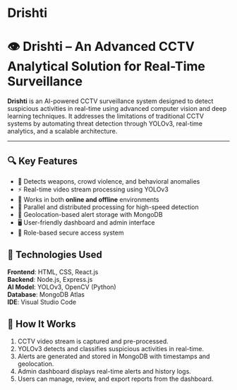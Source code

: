 # Drishti

# 👁️ Drishti – An Advanced CCTV Analytical Solution for Real-Time Surveillance

**Drishti** is an AI-powered CCTV surveillance system designed to detect suspicious activities in real-time using advanced computer vision and deep learning techniques. It addresses the limitations of traditional CCTV systems by automating threat detection through YOLOv3, real-time analytics, and a scalable architecture.

---

## 🔍 Key Features

- 🎯 Detects weapons, crowd violence, and behavioral anomalies
- ⚡ Real-time video stream processing using YOLOv3
- 🔄 Works in both **online and offline** environments
- 🧠 Parallel and distributed processing for high-speed detection
- 📍 Geolocation-based alert storage with MongoDB
- 🖥️ User-friendly dashboard and admin interface
- 🔐 Role-based secure access system

## 📌 Technologies Used
**Frontend**: HTML, CSS, React.js  
**Backend**: Node.js, Express.js  
**AI Model**: YOLOv3, OpenCV (Python)  
**Database**: MongoDB Atlas  
**IDE**: Visual Studio Code
 

## 🧠 How It Works
1. CCTV video stream is captured and pre-processed.
2. YOLOv3 detects and classifies suspicious activities in real-time.
3. Alerts are generated and stored in MongoDB with timestamps and geolocation.
4. Admin dashboard displays real-time alerts and history logs.
5. Users can manage, review, and export reports from the dashboard.

